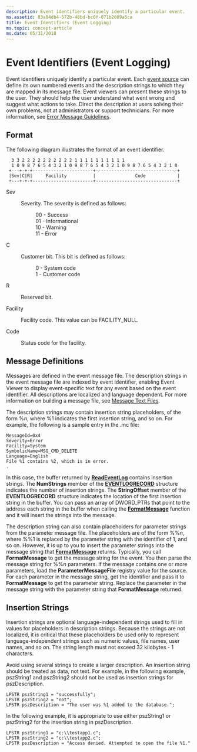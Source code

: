 ```yaml
---
description: Event identifiers uniquely identify a particular event.
ms.assetid: 83a84db4-572b-48bd-bc0f-071b2089a5ca
title: Event Identifiers (Event Logging)
ms.topic: concept-article
ms.date: 05/31/2018
---
```


# Event Identifiers (Event Logging)

Event identifiers uniquely identify a particular event. Each [event source](event-sources.md) can define its own numbered events and the description strings to which they are mapped in its message file. Event viewers can present these strings to the user. They should help the user understand what went wrong and suggest what actions to take. Direct the description at users solving their own problems, not at administrators or support technicians. For more information, see [Error Message Guidelines](/windows/desktop/Debug/error-message-guidelines).

## Format

The following diagram illustrates the format of an event identifier.

``` syntax
  3 3 2 2 2 2 2 2 2 2 2 2 1 1 1 1 1 1 1 1 1 1
  1 0 9 8 7 6 5 4 3 2 1 0 9 8 7 6 5 4 3 2 1 0 9 8 7 6 5 4 3 2 1 0
 +---+-+-+-----------------------+-------------------------------+
 |Sev|C|R|     Facility          |               Code            |
 +---+-+-+-----------------------+-------------------------------+
```

<dl> <dt>

<span id="Sev"></span><span id="sev"></span><span id="SEV"></span>Sev
</dt> <dd>

Severity. The severity is defined as follows:

<dl> <dd>00 - Success</dd> <dd>01 - Informational</dd> <dd>10 - Warning</dd> <dd>11 - Error</dd> </dl> </dd> <dt>

<span id="C"></span><span id="c"></span>C
</dt> <dd>

Customer bit. This bit is defined as follows:

<dl> <dd>0 - System code</dd> <dd>1 - Customer code</dd> </dl> </dd> <dt>

<span id="R"></span><span id="r"></span>R
</dt> <dd>

Reserved bit.

</dd> <dt>

<span id="Facility"></span><span id="facility"></span><span id="FACILITY"></span>Facility
</dt> <dd>

Facility code. This value can be FACILITY\_NULL.

</dd> <dt>

<span id="Code"></span><span id="code"></span><span id="CODE"></span>Code
</dt> <dd>

Status code for the facility.

</dd> </dl>

## Message Definitions

Messages are defined in the event message file. The description strings in the event message file are indexed by event identifier, enabling Event Viewer to display event-specific text for any event based on the event identifier. All descriptions are localized and language dependent. For more information on building a message file, see [Message Text Files](message-text-files.md).

The description strings may contain insertion string placeholders, of the form %*n*, where %1 indicates the first insertion string, and so on. For example, the following is a sample entry in the .mc file:

``` syntax
MessageId=0x4
Severity=Error
Facility=System
SymbolicName=MSG_CMD_DELETE
Language=English
File %1 contains %2, which is in error.
.
```

In this case, the buffer returned by [**ReadEventLog**](/windows/desktop/api/Winbase/nf-winbase-readeventloga) contains insertion strings. The **NumStrings** member of the [**EVENTLOGRECORD**](/windows/desktop/api/Winnt/ns-winnt-eventlogrecord) structure indicates the number of insertion strings. The **StringOffset** member of the **EVENTLOGRECORD** structure indicates the location of the first insertion string in the buffer. You can pass an array of DWORD\_PTRs that point to the address each string in the buffer when calling the [**FormatMessage**](/windows/desktop/api/winbase/nf-winbase-formatmessage) function and it will insert the strings into the message.

The description string can also contain placeholders for parameter strings from the parameter message file. The placeholders are of the form %%*n*, where %%1 is replaced by the parameter string with the identifier of 1, and so on. However, it is up to you to insert the parameter strings into the message string that [**FormatMessage**](/windows/desktop/api/winbase/nf-winbase-formatmessage) returns. Typically, you call **FormatMessage** to get the message string for the event. You then parse the message string for %%*n* parameters. If the message contains one or more parameters, load the **ParameterMessageFile** registry value for the source. For each parameter in the message string, get the identifier and pass it to **FormatMessage** to get the parameter string. Replace the parameter in the message string with the parameter string that **FormatMessage** returned.

## Insertion Strings

Insertion strings are optional language-independent strings used to fill in values for placeholders in description strings. Because the strings are not localized, it is critical that these placeholders be used only to represent language-independent strings such as numeric values, file names, user names, and so on. The string length must not exceed 32 kilobytes - 1 characters.

Avoid using several strings to create a larger description. An insertion string should be treated as data, not text. For example, in the following example, pszString1 and pszString2 should not be used as insertion strings for pszDescription.

``` syntax
LPSTR pszString1 = "successfully"; 
LPSTR pszString2 = "not"; 
LPSTR pszDescription = "The user was %1 added to the database.";
```

In the following example, it is appropriate to use either pszString1 or pszString2 for the insertion string in pszDescription.

``` syntax
LPSTR pszString1 = "c:\\testapp1.c"; 
LPSTR pszString2 = "c:\\testapp2.c"; 
LPSTR pszDescription = "Access denied. Attempted to open the file %1."
```

 

 

